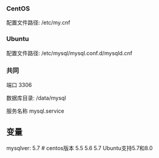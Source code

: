 ### CentOS

配置文件路径: /etc/my.cnf




### Ubuntu

配置文件路径: /etc/mysql/mysql.conf.d/mysqld.cnf



### 共同

端口 3306

数据库目录: /data/mysql

服务名称 mysql.service



## 变量
mysqlver: 5.7     # centos版本 5.5 5.6 5.7  Ubuntu支持5.7和8.0
